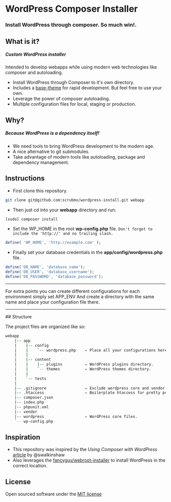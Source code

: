 # WordPress Composer Installer

### Install WordPress through composer. So much win!.

## What is it?

##### Custom WordPress installer
Intended to develop webapps while using modern web technologies like composer and autoloading.

* Install WordPress through Composer to it's own directory.
* Includes a [base-theme](https://github.com/scrubmx/wordpress-install/tree/master/app/content/themes/base-theme) for rapid development. But feel free to use your own.
* Leverage the power of composer autoloading.
* Multiple configuration files for local, staging or production.

## Why?

##### Because WordPress is a dependency itself!

* We need tools to bring WordPress development to the modern age.
* A nice alternative to git submodules.
* Take advantage of modern tools like autoloading, package and dependency management.

## Instructions

* First clone this repository.

```bash
git clone git@github.com:scrubmx/wordpress-install.git webapp
```

* Then just  cd into your **webapp** directory and run:

```bash
[sudo] composer install
```

* Set the WP_HOME in the root **wp-config.php** file.
`Don't forget to include the 'http://' and no trailing slash.`

```php
define( 'WP_HOME', 'http://example.com' );
```


* Finally set your database credentials in the **app/config/wordpress.php** file.

```php
define('DB_NAME', 'database_name');
define('DB_USER', 'database_username');
define('DB_PASSWORD', 'database_password');
```

<hr>For extra points you can create different configurations for each environment simply set APP_ENV
And create a directory with the same name and place your configuration file there.<hr>
## Structure

The project files are organized like so:

```bash
webapp
    |-- app
    |    |-- config
    |    |    `-- wordpress.php    ⇐ Place all your configurations here.
    |    |
    |    |-- content
    |    |    |-- plugins          ⇐ WordPress plugins directory.
    |    |    `-- themes           ⇐ WordPress themes directory.
    |    |
    |    `-- tests
    |
    |-- .gitignore                 ⇐ Exclude wordpress core and vendor directories.
    |-- .htaccess                  ⇐ Boilerplate htaccess for pretty permalinks.
    |-- composer.json
    |-- index.php
    |-- phpunit.xml
    |-- vendor
    |-- wordpress                  ⇐ WordPress core files.
    `-- wp-config.php

```


## Inspiration

* This repository was inspired by the <em>Using Composer with WordPress</em> [article](http://roots.io/using-composer-with-wordpress/) by @swalkinshaw
* Also leverages the [fancyguy/webroot-installer](https://github.com/fancyguy/webroot-installer) to install WordPress in the correct location.


## License

Open sourced software under the [MIT license](http://opensource.org/licenses/MIT)

